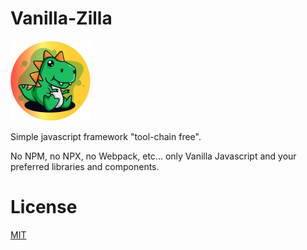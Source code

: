 # Vanilla-Zilla
![](./media/icon-128.png)

Simple javascript framework "tool-chain free".

No NPM, no NPX, no Webpack, etc... only Vanilla Javascript and your preferred libraries and components.



# License

[MIT](./LICENSE)
